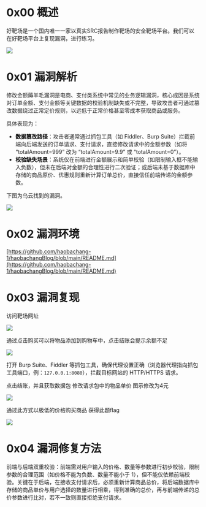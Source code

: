 # 0x00 概述
好靶场是一个国内唯一一家以真实SRC报告制作靶场的安全靶场平台。我们可以在好靶场平台上复现漏洞，进行练习。



![](https://cdn.nlark.com/yuque/0/2025/png/50745682/1756876697063-fc98cb69-81d3-46ec-991b-a77684201949.png)

# 0x01 漏洞解析
<font style="color:rgba(0, 0, 0, 0.85) !important;">修改金额薅羊毛漏洞是电商、支付类系统中常见的业务逻辑漏洞，核心成因是系统对订单金额、支付金额等关键数据的校验机制缺失或不完整，导致攻击者可通过篡改数据绕过正常定价规则，以远低于正常价格甚至零成本获取商品或服务。</font>

<font style="color:rgba(0, 0, 0, 0.85) !important;">具体表现为：</font>

+ **<font style="color:rgb(0, 0, 0) !important;">数据篡改路径</font>**<font style="color:rgba(0, 0, 0, 0.85) !important;">：攻击者通常通过抓包工具（如 Fiddler、Burp Suite）拦截前端向后端发送的订单请求、支付请求，直接修改请求中的金额参数（如将 “totalAmount=999” 改为 “totalAmount=9.9” 或 “totalAmount=0”）。</font>
+ **<font style="color:rgb(0, 0, 0) !important;">校验缺失场景</font>**<font style="color:rgba(0, 0, 0, 0.85) !important;">：系统仅在前端进行金额展示和简单校验（如限制输入框不能输入负数），但未在后端对金额的合理性进行二次验证；或后端未基于数据库中存储的商品原价、优惠规则重新计算订单总价，直接信任前端传递的金额参数。</font>

下图为乌云找到的漏洞。

![](https://cdn.nlark.com/yuque/0/2025/png/8420228/1755434669264-1bea9e6a-7c20-4268-b77f-d8293ceb3a5a.png)

# 0x02 漏洞环境
[https://github.com/haobachang-1/haobachangBlog/blob/main/README.md](https://github.com/haobachang-1/haobachangBlog/blob/main/README.md)

# 0x03 漏洞复现
访问靶场网址

![](https://cdn.nlark.com/yuque/0/2025/png/8420228/1755244950858-94605a9f-f5bd-4c86-8534-559c4b72486e.png)

通过点击购买可以将物品添加到购物车中，点击结账会提示余额不足

![](https://cdn.nlark.com/yuque/0/2025/png/8420228/1755245056767-e1d185d7-e111-4dae-b585-02f92ed45329.png)

 打开 Burp Suite、Fiddler 等抓包工具，确保代理设置正确（浏览器代理指向抓包工具端口，例：`127.0.0.1:8080`），拦截目标网站的 HTTP/HTTPS 请求。  

点击结账，并且获取数据包 修改请求包中的物品单价 图示修改为4元

![](https://cdn.nlark.com/yuque/0/2025/png/8420228/1755245161356-e1a22c50-4cce-4928-ad8e-9d95ade70546.png)

通过此方式以极低的价格购买商品 获得此题flag

![](https://cdn.nlark.com/yuque/0/2025/png/8420228/1755245256759-14e8180d-1a26-4628-a967-a9b9751b1f6f.png)

# 0x04 漏洞修复方法
前端与后端双重校验：前端需对用户输入的价格、数量等参数进行初步校验，限制参数的合理范围（如价格不能为负数、数量不能小于 1），但不能仅依赖前端校验。关键在于后端，在接收支付请求后，必须重新计算商品总价，将后端数据库中存储的商品单价与用户选择的数量进行相乘，得到准确的总价，再与前端传递的总价参数进行比对，若不一致则直接拒绝支付请求。



